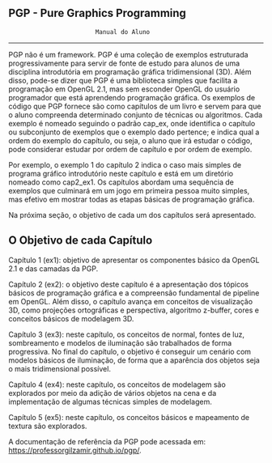 ## PGP - Pure Graphics Programming
							Manual do Aluno
*************************************************************

PGP  não é um framework. PGP é uma coleção de exemplos estruturada progressivamente para servir de fonte de estudo para alunos de uma disciplina introdutória em programação gráfica tridimensional (3D). Além disso, pode-se dizer que PGP é uma biblioteca simples que facilita a programação em OpenGL 2.1, mas sem esconder OpenGL do usuário programador que está aprendendo programação gráfica. Os exemplos de código que PGP fornece são como capítulos de um livro e servem para que o aluno compreenda determinado conjunto de técnicas ou algoritmos. Cada exemplo é nomeado seguindo o padrão cap<M>_ex<N>, onde <M> identifica o capítulo ou subconjunto de exemplos que o exemplo dado pertence; e <N> indica qual a ordem do exemplo do capítulo, ou seja, o aluno que irá estudar  o código, pode considerar estudar por ordem de capítulo e por ordem de exemplo.

Por exemplo, o exemplo 1 do capítulo 2 indica o caso mais simples de programa gráfico introdutório neste capítulo e está em um diretório nomeado como cap2_ex1. Os capítulos abordam uma sequência de exemplos que culminará em um jogo em primeira pessoa muito simples, mas efetivo em mostrar todas as etapas básicas de programação gráfica.

Na próxima seção, o objetivo de cada um dos capítulos será apresentado.

O Objetivo de cada Capítulo
----------------------------

Capítulo 1 (ex1): objetivo de apresentar os componentes básico da OpenGL 2.1 e das camadas da PGP.

Capítulo 2 (ex2): o objetivo deste capítulo é a apresentação dos tópicos básicos de programação gráfica e a compreensão fundamental de pipeline em  OpenGL. Além disso, o capítulo avança em conceitos de visualização 3D, como projeções ortográficas e perspectiva, algoritmo z-buffer, cores e conceitos básicos de modelagem 3D.

Capítulo 3 (ex3): neste capítulo, os conceitos de normal, fontes de luz, sombreamento e modelos de iluminação são trabalhados de forma progressiva. No final do capítulo, o objetivo é conseguir um cenário com modelos básicos de iluminação, de forma que a aparência dos objetos seja o mais tridimensional possível.

Capítulo 4 (ex4): neste capítulo, os conceitos de modelagem são explorados por meio da adição de vários objetos na cena e da implementação de algumas técnicas simples de modelagem.

Capítulo 5 (ex5): neste capítulo, os conceitos básicos e mapeamento de textura são explorados.

A documentação de referência da PGP pode acessada em: https://professorgilzamir.github.io/pgp/.
